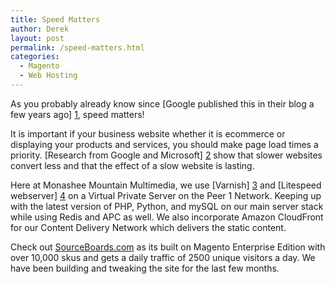 ```yaml
---
title: Speed Matters
author: Derek
layout: post
permalink: /speed-matters.html
categories:
  - Magento
  - Web Hosting
---
```


As you probably already know since [Google published this in their blog a few years ago] [1], speed matters!

[1]: http://googlewebmastercentral.blogspot.ca/2010/04/using-site-speed-in-web-search-ranking.html

It is important if your business website whether it is ecommerce or displaying your products and services, you should make page load times a priority. [Research from Google and Microsoft] [2] show that slower websites convert less and that the effect of a slow website is lasting.

 [2]: http://www.scribd.com/doc/16877297/Performance-Related-Changes-and-their-User-Impact

Here at Monashee Mountain Multimedia, we use [Varnish] [3] and [Litespeed webserver] [4] on a Virtual Private Server on the Peer 1 Network. Keeping up with the latest version of PHP, Python, and mySQL on our main server stack while using Redis and APC as well. We also incorporate Amazon CloudFront for our Content Delivery Network which delivers the static content.

 [3]: https://www.varnish-cache.org/
 [4]: http://www.litespeedtech.com/

Check out [SourceBoards.com][5] as its built on Magento Enterprise Edition with over 10,000 skus and gets a daily traffic of 2500 unique visitors a day. We have been building and tweaking the site for the last few months.

 [5]: http://www.sourceboards.com